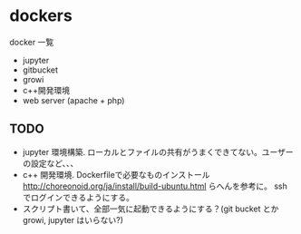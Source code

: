# dockers

docker 一覧

- jupyter
- gitbucket
- growi
- c++開発環境
- web server (apache + php)

## TODO

- jupyter 環境構築. ローカルとファイルの共有がうまくできてない。ユーザーの設定など、、、
- c++ 開発環境. Dockerfileで必要なものインストール http://choreonoid.org/ja/install/build-ubuntu.html らへんを参考に。 ssh でログインできるようにする。
- スクリプト書いて、全部一気に起動できるようにする？(git bucket とか growi, jupyter はいらない?)